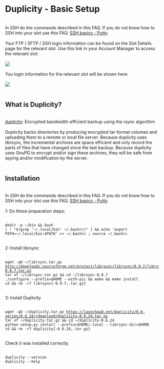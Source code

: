 <h1>Duplicity -  Basic Setup</h1>

        
<br>
In SSH do the commands described in this FAQ. If you do not know how to SSH into your slot use this FAQ: <a href="https://www.feralhosting.com/faq/view?question=12">SSH basics - Putty</a><br>
<br>
Your FTP &#x2F; SFTP &#x2F; SSH login information can be found on the Slot Details page for the relevant slot. Use this link in your Account Manager to access the relevant slot:<br>
<br>
<img src="https://raw.github.com/feralhosting/feralfilehosting/master/Feral%20Wiki/0%20Generic/slot_detail_link.png"><br>
<br>
You login information for the relevant slot will be shown here:<br>
<br>
<img src="https://raw.github.com/feralhosting/feralfilehosting/master/Feral%20Wiki/0%20Generic/slot_detail_ssh.png"><br>
<br>
<h2>What is Duplicity?</h2><br>
<a href="http://duplicity.nongnu.org/">duplicity</a>: Encrypted bandwidth-efficient backup using the rsync algorithm<br>
<br>
Duplicity backs directories by producing encrypted tar-format volumes and uploading them to a remote or local file server. Because duplicity uses librsync, the incremental archives are space efficient and only record the parts of files that have changed since the last backup. Because duplicity uses GnuPG to encrypt and&#x2F;or sign these archives, they will be safe from spying and&#x2F;or modification by the server.<br>
<br>
<h2>Installation</h2><br>
In SSH do the commands described in this FAQ. If you do not know how to SSH into your slot use this FAQ: <a href="https://www.feralhosting.com/faq/view?question=12">SSH basics - Putty</a><br>
<br>
1: Do these preparation steps:<br>
<br>
<pre><code>mkdir -p ~&#x2F;bin &amp;&amp; bash
[ ! &quot;$(grep &#x27;~&#x2F;.local&#x2F;bin&#x27; ~&#x2F;.bashrc)&quot; ] &amp;&amp; echo &#x27;export PATH=~&#x2F;.local&#x2F;bin:$PATH&#x27; &gt;&gt; ~&#x2F;.bashrc ; source ~&#x2F;.bashrc</code></pre><br>
2: Install librsync<br>
<br>
<pre><code>wget -qO ~&#x2F;librsync.tar.gz <a href="http://downloads.sourceforge.net/project/librsync/librsync/0.9.7/librsync-0.9.7.tar.gz">http:&#x2F;&#x2F;downloads.sourceforge.net&#x2F;project&#x2F;librsync&#x2F;librsync&#x2F;0.9.7&#x2F;librsync-0.9.7.tar.gz</a>
tar xf ~&#x2F;librsync.tar.gz &amp;&amp; cd ~&#x2F;librsync-0.9.7
.&#x2F;configure --prefix=$HOME --with-pic &amp;&amp; make &amp;&amp; make install
cd &amp;&amp; rm -rf librsync{-0.9.7,.tar.gz}</code></pre><br>
3: Install Duplicity<br>
<br>
<pre><code>wget -qO ~&#x2F;duplicity.tar.gz <a href="https://launchpad.net/duplicity/0.6-series/0.6.24/&#x2B;download/duplicity-0.6.24.tar.gz">https:&#x2F;&#x2F;launchpad.net&#x2F;duplicity&#x2F;0.6-series&#x2F;0.6.24&#x2F;+download&#x2F;duplicity-0.6.24.tar.gz</a>
tar xf ~&#x2F;duplicity.tar.gz &amp;&amp; cd ~&#x2F;duplicity-0.6.24
python setup.py install --prefix=$HOME&#x2F;.local --librsync-dir=$HOME
cd &amp;&amp; rm -rf duplicity{-0.6.24,.tar.gz}</code></pre><br>
Check it was installed correctly.<br>
<br>
<pre><code>duplicity --version
duplicity --help</code></pre><br>
<br>

